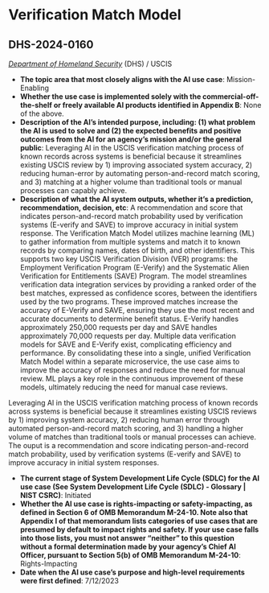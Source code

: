 # Verification Match Model
## DHS-2024-0160
_[Department of Homeland Security](<../3_agency/Department of Homeland Security.md>)_ (DHS) / USCIS


+ **The topic area that most closely aligns with the AI use case**: Mission-Enabling
+ **Whether the use case is implemented solely with the commercial-off-the-shelf or freely available AI products identified in Appendix B**: None of the above.
+ **Description of the AI’s intended purpose, including: (1) what problem the AI is used to solve and (2) the expected benefits and positive outcomes from the AI for an agency’s mission and/or the general public**: Leveraging AI in the USCIS verification matching process of known records across systems is beneficial because it streamlines existing USCIS review by 1) improving associated system accuracy, 2) reducing human-error by automating person-and-record match scoring, and 3) matching at a higher volume than traditional tools or manual processes can capably achieve.
+ **Description of what the AI system outputs, whether it’s a prediction, recommendation, decision, etc**: A recommendation and score that indicates person-and-record match probability used by verification systems (E-verify and SAVE) to improve accuracy in initial system response.
The Verification Match Model utilizes machine learning (ML) to gather information from multiple systems and match it to known records by comparing names, dates of birth, and other identifiers. This supports two key USCIS Verification Division (VER) programs: the Employment Verification Program (E-Verify) and the Systematic Alien Verification for Entitlements (SAVE) Program.  The model streamlines verification data integration services by providing a ranked order of the best matches, expressed as confidence scores, between the identifiers used by the two programs. These improved matches increase the accuracy of E-Verify and SAVE, ensuring they use the most recent and accurate documents to determine benefit status. E-Verify handles approximately 250,000 requests per day and SAVE handles approximately 70,000 requests per day. Multiple data verification models for SAVE and E-Verify exist, complicating efficiency and performance. By consolidating these into a single, unified Verification Match Model within a separate microservice, the use case aims to improve the accuracy of responses and reduce the need for manual review. ML plays a key role in the continuous improvement of these models, ultimately reducing the need for manual case reviews. 

Leveraging AI in the USCIS verification matching process of known records across systems is beneficial because it streamlines existing USCIS reviews by 1) improving system accuracy, 2) reducing human error through automated person-and-record match scoring, and 3) handling a higher volume of matches than traditional tools or manual processes can achieve.  The ouput is a recommendation and score indicating person-and-record match probability, used by verification systems (E-verify and SAVE) to improve accuracy in initial system responses. 
+ **The current stage of System Development Life Cycle (SDLC) for the AI use case (See System Development Life Cycle (SDLC) - Glossary | NIST CSRC)**: Initiated
+ **Whether the AI use case is rights-impacting or safety-impacting, as defined in Section 6 of OMB Memorandum M-24-10. Note also that Appendix I of that memorandum lists categories of use cases that are presumed by default to impact rights and safety. If your use case falls into those lists, you must not answer “neither” to this question without a formal determination made by your agency’s Chief AI Officer, pursuant to Section 5(b) of OMB Memorandum M-24-10**: Rights-Impacting
+ **Date when the AI use case’s purpose and high-level requirements were first defined**: 7/12/2023